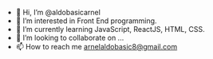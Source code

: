 - 👋 Hi, I’m @aldobasicarnel
- 👀 I’m interested in Front End programming. 
- 🌱 I’m currently learning JavaScript, ReactJS, HTML, CSS. 
- 💞️ I’m looking to collaborate on ...
- 📫 How to reach me arnelaldobasic8@gmail.com 

<!---
aldobasicarnel/aldobasicarnel is a ✨ special ✨ repository because its `README.md` (this file) appears on your GitHub profile.
You can click the Preview link to take a look at your changes.
--->
